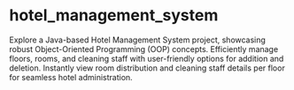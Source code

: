 # hotel_management_system
 Explore a Java-based Hotel Management System project, showcasing robust Object-Oriented Programming (OOP) concepts. Efficiently manage floors, rooms, and cleaning staff with user-friendly options for addition and deletion. Instantly view room distribution and cleaning staff details per floor for seamless hotel administration.
